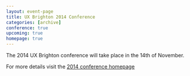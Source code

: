 ```yaml
---
layout: event-page
title: UX Brighton 2014 Conference
categories: [archive]
conference: true
upcoming: true
homepage: true
---
```


The 2014 UX Brighton conference will take place in the 14th of November. 

For more details visit the [2014 conference homepage](http://2014.uxbrighton.org.uk)




